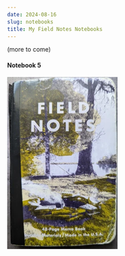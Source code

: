 ```yaml
---
date: 2024-08-16
slug: notebooks
title: My Field Notes Notebooks
---
```


(more to come)

#### Notebook 5

[![Notebook 5](./FN05_small.webp?v=2)](./FN05.jpg)

